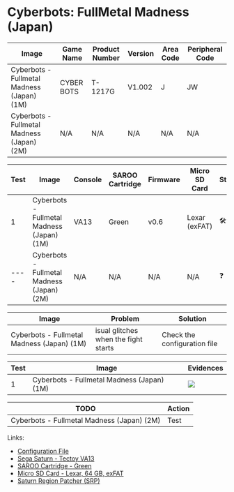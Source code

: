# Cyberbots: FullMetal Madness (Japan)

| Image                                      | Game Name  | Product Number | Version | Area Code | Peripheral Code |
| ------------------------------------------ | ---------- | -------------- | ------- | --------- | --------------- |
| Cyberbots - Fullmetal Madness (Japan) (1M) | CYBER BOTS | T-1217G        | V1.002  | J         | JW              |
| Cyberbots - Fullmetal Madness (Japan) (2M) | N/A        | N/A            | N/A     | N/A       | N/A             |

| Test | Image                                      | Console | SAROO Cartridge | Firmware | Micro SD Card | Status                               | Time Played |
| ---- | ------------------------------------------ | ------- | --------------- | -------- | ------------- | ------------------------------------ | ----------- |
| 1    | Cyberbots - Fullmetal Madness (Japan) (1M) | VA13    | Green           | v0.6     | Lexar (exFAT) | :hammer_and_wrench: :checkered_flag: | 29 minutes  |
| ---- | Cyberbots - Fullmetal Madness (Japan) (2M) | N/A     | N/A             | N/A      | N/A           | :question:                           | N/A         |

| Image                                      | Problem                              | Solution                     |
| ------------------------------------------ | ------------------------------------ | ---------------------------- |
| Cyberbots - Fullmetal Madness (Japan) (1M) | isual glitches when the fight starts | Check the configuration file |

| Test | Image                                      | Evidences                                                                                        |
| ---- | ------------------------------------------ | ------------------------------------------------------------------------------------------------ |
| 1    | Cyberbots - Fullmetal Madness (Japan) (1M) | [![](https://img.youtube.com/vi/CRDTKb3nweI/0.jpg)](https://www.youtube.com/watch?v=CRDTKb3nweI) |

| TODO                                       | Action |
| ------------------------------------------ | ------ |
| Cyberbots - Fullmetal Madness (Japan) (2M) | Test   |

Links:

- [Configuration File](https://github.com/williamdsw/saroo-configuration-list/blob/master/Regions/Retails/Japan/T-1217G/README.md)
- [Sega Saturn - Tectoy VA13](../../../Info/Consoles/VA13/README.md)
- [SAROO Cartridge - Green](../../../Info/Cartridges/RetroGameParadiseStore/1.32F/README.md)
- [Micro SD Card - Lexar, 64 GB, exFAT](../../../../Info/SdCards/Lexar/64GB/exfat/README.md)
- [Saturn Region Patcher (SRP)](https://segaxtreme.net/resources/saturn-region-patcher.81/download)
